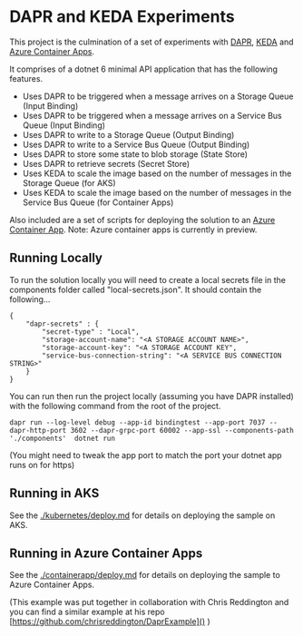 # DAPR and KEDA Experiments

This project is the culmination of a set of experiments with [DAPR](https://dapr.io/), [KEDA](https://keda.sh/) and [Azure Container Apps](https://docs.microsoft.com/en-us/azure/container-apps/).

It comprises of a dotnet 6 minimal API application that has the following features.

* Uses DAPR to be triggered when a message arrives on a Storage Queue (Input Binding)
* Uses DAPR to be triggered when a message arrives on a Service Bus Queue (Input Binding)
* Uses DAPR to write to a Storage Queue (Output Binding)
* Uses DAPR to write to a Service Bus Queue (Output Binding)
* Uses DAPR to store some state to blob storage (State Store)
* Uses DAPR to retrieve secrets (Secret Store)
* Uses KEDA to scale the image based on the number of messages in the Storage Queue (for AKS)
* Uses KEDA to scale the image based on the number of messages in the Service Bus Queue (for Container Apps)

Also included are a set of scripts for deploying the solution to an [Azure Container App](https://docs.microsoft.com/en-us/azure/container-apps/).  Note: Azure container apps is currently in preview.

## Running Locally

To run the solution locally you will need to create a local secrets file in the components folder called "local-secrets.json".  It should contain the following...

```
{
    "dapr-secrets" : {
        "secret-type" : "Local",
        "storage-account-name": "<A STORAGE ACCOUNT NAME>",
        "storage-account-key": "<A STORAGE ACCOUNT KEY",
        "service-bus-connection-string": "<A SERVICE BUS CONNECTION STRING>"
    }
}
```

You can run then run the project locally (assuming you have DAPR installed) with the following command from the root of the project.

```
dapr run --log-level debug --app-id bindingtest --app-port 7037 --dapr-http-port 3602 --dapr-grpc-port 60002 --app-ssl --components-path './components'  dotnet run
```

(You might need to tweak the app port to match the port your dotnet app runs on for https)

## Running in AKS

See the [./kubernetes/deploy.md]() for details on deploying the sample on AKS.


## Running in Azure Container Apps

See the [./containerapp/deploy.md]() for details on deploying the sample to Azure Container Apps.

(This example was put together in collaboration with Chris Reddington and you can find a similar example at his repo [https://github.com/chrisreddington/DaprExample]() )

